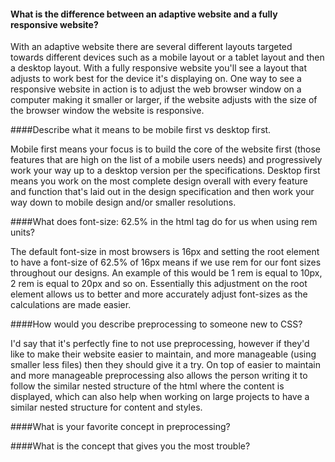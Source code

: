 #### What is the difference between an adaptive website and a fully responsive website?

With an adaptive website there are several different layouts targeted towards different devices such as a mobile layout or a tablet layout and then a desktop layout. With a fully responsive website you'll see a layout that adjusts to work best for the device it's displaying on. One way to see a responsive website in action is to adjust the web browser window on a computer making it smaller or larger, if the website adjusts with the size of the browser window the website is responsive.


####Describe what it means to be mobile first vs desktop first.

Mobile first means your focus is to build the core of the website first (those features that are high on the list of a mobile users needs) and progressively work your way up to a desktop version per the specifications. Desktop first means you work on the most complete design overall with every feature and function that's laid out in the design specification and then work your way down to mobile design and/or smaller resolutions.


####What does font-size: 62.5% in the html tag do for us when using rem units?

The default font-size in most browsers is 16px and setting the root element to have a font-size of 62.5% of 16px means if we use rem for our font sizes throughout our designs. An example of this would be 1 rem is equal to 10px, 2 rem is equal to 20px and so on. Essentially this adjustment on the root element allows us to better and more accurately adjust font-sizes as the calculations are made easier.

####How would you describe preprocessing to someone new to CSS?

I'd say that it's perfectly fine to not use preprocessing, however if they'd like to make their website easier to maintain, and more manageable (using smaller less files) then they should give it a try. On top of easier to maintain and more manageable preprocessing also allows the person writing it to follow the similar nested structure of the html where the content is displayed, which can also help when working on large projects to have a similar nested structure for content and styles.

####What is your favorite concept in preprocessing?

####What is the concept that gives you the most trouble?

